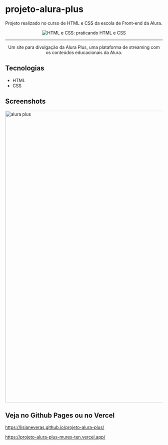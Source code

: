 # projeto-alura-plus
Projeto realizado no curso de HTML e CSS da escola de Front-end da Alura.

<p align="center"> <img src="https://imgur.com/BASzVop.png" alt="HTML e CSS: praticando HTML e CSS"> </p>

<hr>

<p align="center">Um site para divulgação da Alura Plus, uma plataforma de streaming com os conteúdos educacionais da Alura.</p>

## Tecnologias
* HTML
* CSS

## Screenshots
<img width="932" alt="alura plus" src="https://github.com/user-attachments/assets/721d3e52-f5b0-40c8-bd30-19d98ed042c8">

## Veja no Github Pages ou no Vercel

https://lisianeveras.github.io/projeto-alura-plus/

https://projeto-alura-plus-murex-ten.vercel.app/
